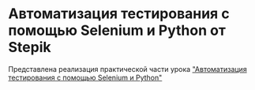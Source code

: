 # Автоматизация тестирования с помощью Selenium и Python от Stepik
Представлена реализация практической части урока ["Автоматизация тестирования с помощью Selenium и Python"](https://stepik.org/course/575)
